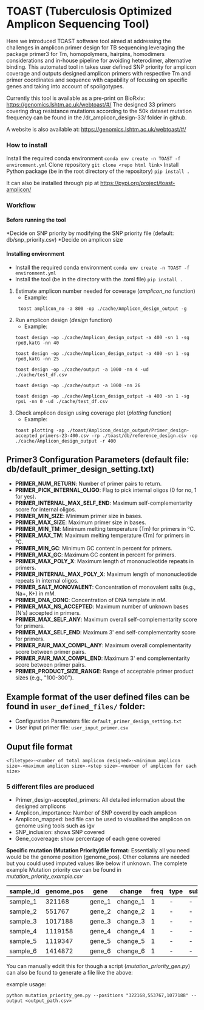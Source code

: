# TOAST (Tuberculosis Optimized Amplicon Sequencing Tool)
<!-- - TB and Other pathogen Amplicon Sequencing Tool
- TB ONT Amplicon Sequencing Tool -->

Here we introduced TOAST software tool aimed at addressing the challenges in amplicon primer design for TB sequencing leveraging the package primer3 for Tm, homopolymers, hairpins, homodimers considerations and in-house pipeline for avoiding heterodimer, alternative binding. This automated tool in takes user defined SNP priority for amplicon coverage and outputs designed amplicon primers with respective Tm and primer coordinates and sequence with capability of focusing on specific genes and taking into account of spoligotypes.

Currently this tool is available as a pre-print on BioRxiv: https://genomics.lshtm.ac.uk/webtoast/#/
The designed 33 primers covering drug resistance mutations according to the 50k dataset mutation frequency can be found in the /dr_amplicon_design-33/ folder in github.


A website is also available at: https://genomics.lshtm.ac.uk/webtoast/#/

### How to install
Install the required conda environment
```conda env create -n TOAST -f environment.yml```
Clone repository
```git clone <repo html link>```
Install Python package (be in the root directory of the repository)
```pip install .```


It can also be installed through pip at https://pypi.org/project/toast-amplicon/

### Workflow
#### Before running the tool
*Decide on SNP priority by modifying the SNP priority file (default: db/snp_priority.csv)
*Decide on amplicon size

#### Installing environment
- Install the required conda environment
    ```conda env create -n TOAST -f environment.yml```
- Install the tool (be in the directory with the .toml file)
    ```pip install .```

1. Estimate amplicon number needed for coverage (*amplicon_no* function)
   - Example: 
   ```
    toast amplicon_no -a 800 -op ./cache/Amplicon_design_output -g
   ```
2. Run amplicon design (*design* function)
    - Example: 
    ```    
    toast design -op ./cache/Amplicon_design_output -a 400 -sn 1 -sg rpoB,katG -nn 40 
    
    toast design -op ./cache/Amplicon_design_output -a 400 -sn 1 -sg rpoB,katG -nn 25

    toast design -op ./cache/output -a 1000 -nn 4 -ud ./cache/test_df.csv

    toast design -op ./cache/output -a 1000 -nn 26

    toast design -op ./cache/Amplicon_design_output -a 400 -sn 1 -sg rpsL -nn 0 -ud ./cache/test_df.csv
    ```
3. Check amplicon design using coverage plot (*plotting* function)
    - Example: 
    ```
    toast plotting -ap ./toast/Amplicon_design_output/Primer_design-accepted_primers-23-400.csv -rp ./toast/db/reference_design.csv -op ./cache/Amplicon_design_output -r 400
    ``` 


## Primer3 Configuration Parameters (default file: db/default_primer_design_setting.txt)

- **PRIMER_NUM_RETURN**: Number of primer pairs to return.
- **PRIMER_PICK_INTERNAL_OLIGO**: Flag to pick internal oligos (0 for no, 1 for yes).
- **PRIMER_INTERNAL_MAX_SELF_END**: Maximum self-complementarity score for internal oligos.
- **PRIMER_MIN_SIZE**: Minimum primer size in bases.
- **PRIMER_MAX_SIZE**: Maximum primer size in bases.
- **PRIMER_MIN_TM**: Minimum melting temperature (Tm) for primers in °C.
- **PRIMER_MAX_TM**: Maximum melting temperature (Tm) for primers in °C.
- **PRIMER_MIN_GC**: Minimum GC content in percent for primers.
- **PRIMER_MAX_GC**: Maximum GC content in percent for primers.
- **PRIMER_MAX_POLY_X**: Maximum length of mononucleotide repeats in primers.
- **PRIMER_INTERNAL_MAX_POLY_X**: Maximum length of mononucleotide repeats in internal oligos.
- **PRIMER_SALT_MONOVALENT**: Concentration of monovalent salts (e.g., Na+, K+) in mM.
- **PRIMER_DNA_CONC**: Concentration of DNA template in nM.
- **PRIMER_MAX_NS_ACCEPTED**: Maximum number of unknown bases (N's) accepted in primers.
- **PRIMER_MAX_SELF_ANY**: Maximum overall self-complementarity score for primers.
- **PRIMER_MAX_SELF_END**: Maximum 3' end self-complementarity score for primers.
- **PRIMER_PAIR_MAX_COMPL_ANY**: Maximum overall complementarity score between primer pairs.
- **PRIMER_PAIR_MAX_COMPL_END**: Maximum 3' end complementarity score between primer pairs.
- **PRIMER_PRODUCT_SIZE_RANGE**: Range of acceptable primer product sizes (e.g., "100-300").

## Example format of the user defined files can be found in ```user_defined_files/``` folder:

  - Configuration Parameters file: ```default_primer_design_setting.txt```
  - User input primer file: ```user_input_primer.csv```



## Ouput file format
```
<filetype>-<number of total amplicon designed>-<minimum amplicon size>-<maximum amplicon size>-<step size>-<number of amplicon for each size>
```

### 5 different files are produced
- Primer_design-accepted_primers: All detailed information about the designed amplicons
- Amplicon_importance: Number of SNP coverd by each amplicon
- Amplicon_mapped: bed file can be used to visualised the amplicon on genome using tools such as igv
- SNP_inclusion: shows SNP covered
- Gene_covereage: show percentage of each gene covered



**Specific mutation (Mutation Priority)file format:**
Essentially all you need would be the genome position (genome_pos). Other columns are needed but you could used imputed values like below if unknown.
The complete example Mutation priority csv can be found in *mutation_priority_example.csv*

| sample_id | **genome_pos** | gene   | change   | freq | type | sublin | drtype | drugs | weight |
|-----------|------------|--------|----------|------|------|--------|--------|-------|--------|
| sample_1  | 321168     | gene_1 | change_1 | 1    | -    | -      | -      | -     | 1      |
| sample_2  | 551767     | gene_2 | change_2 | 1    | -    | -      | -      | -     | 1      |
| sample_3  | 1017188    | gene_3 | change_3 | 1    | -    | -      | -      | -     | 1      |
| sample_4  | 1119158    | gene_4 | change_4 | 1    | -    | -      | -      | -     | 1      |
| sample_5  | 1119347    | gene_5 | change_5 | 1    | -    | -      | -      | -     | 1      |
| sample_6  | 1414872    | gene_6 | change_6 | 1    | -    | -      | -      | -     | 1      |

You can manually eddit this for though a script (*mutation_priority_gen.py*) can also be found to generate a file like the above:

example usage: 
```
python mutation_priority_gen.py --positions "322168,553767,1077188" --output <output_path.csv>
```